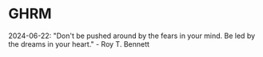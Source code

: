 # GHRM

2024-06-22: "Don't be pushed around by the fears in your mind. Be led by the dreams in your heart." - Roy T. Bennett